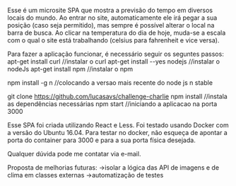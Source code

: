 Esse é um microsite SPA que mostra a previsão do tempo em diversos locais do mundo. Ao entrar no site, automaticamente ele irá pegar a sua posição (caso seja permitido), mas sempre é possível alterar o local na barra de busca.
Ao clicar na temperatura do dia de hoje, muda-se a escala com o qual o site está trabalhando (celsius para fahrenheit e vice versa).

Para fazer a aplicação funcionar, é necessário seguir os seguntes passos:
apt-get install curl //instalar o curl
apt-get install --yes nodejs //instalar o nodeJs
apt-get install npm //instalar o npm

npm install -g n //colocando a versao mais recente do node js
n stable

git clone https://github.com/lucasavs/challenge-charlie
npm install //instala as dependências necessárias
npm start //iniciando a aplicacao na porta 3000


Esse SPA foi criada utilizando React e Less. Foi testado usando Docker com a versão do Ubuntu 16.04.
Para testar no docker, não esqueça de apontar a porta do container para 3000 e para a sua porta física desejada.

Qualquer dúvida pode me contatar via e-mail.

Proposta de melhorias futuras: 
    ->isolar a lógica das API de imagens e de clima em classes externas
    ->automatização de testes